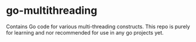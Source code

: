 # go-multithreading
Contains Go code for various multi-threading constructs. This repo is purely for learning and nor recommended for use in any go projects yet.

